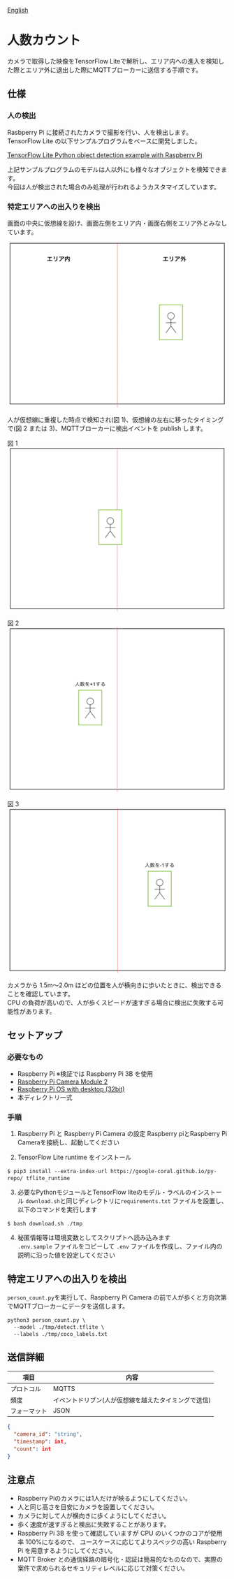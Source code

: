[English](./README.en.md)

# 人数カウント

カメラで取得した映像をTensorFlow Liteで解析し、エリア内への進入を検知した際とエリア外に退出した際にMQTTブローカーに送信する手順です。

## 仕様

### 人の検出

Rasbperry Pi に接続されたカメラで撮影を行い、人を検出します。  
TensorFlow Lite の以下サンプルプログラムをベースに開発しました。

[TensorFlow Lite Python object detection example with Raspberry Pi](https://github.com/tensorflow/examples/tree/master/lite/examples/object_detection/raspberry_pi)

上記サンプルプログラムのモデルは人以外にも様々なオブジェクトを検知できます。  
今回は人が検出された場合のみ処理が行われるようカスタマイズしています。

### 特定エリアへの出入りを検出

画面の中央に仮想線を設け、画面左側をエリア内・画面右側をエリア外とみなしています。

![](./img/flame0.png)

人が仮想線に重複した時点で検知され(図 1)、仮想線の左右に移ったタイミングで(図 2 または 3)、MQTTブローカーに検出イベントを publish します。

図 1
![](./img/flame1.png)

図 2
![](./img/flame2.png)

図 3
![](./img/flame3.png)

カメラから 1.5m〜2.0m ほどの位置を人が横向きに歩いたときに、検出できることを確認しています。  
CPU の負荷が高いので、人が歩くスピードが速すぎる場合に検出に失敗する可能性があります。

## セットアップ

### 必要なもの

- Raspberry Pi ※検証では Raspberry Pi 3B を使用
- [Raspberry Pi Camera Module 2](https://www.raspberrypi.com/products/camera-module-v2/)
- [Raspberry Pi OS with desktop (32bit)](https://www.raspberrypi.org/software/operating-systems/#raspberry-pi-os-32-bit)
- 本ディレクトリ一式


### 手順

1. Raspberry Pi と Raspberry Pi Camera の設定
Raspberry piとRaspberry Pi Cameraを接続し、起動してください

2. TensorFlow Lite runtime をインストール
```
$ pip3 install --extra-index-url https://google-coral.github.io/py-repo/ tflite_runtime
```

3. 必要なPythonモジュールとTensorFlow liteのモデル・ラベルのインストール
`download.sh`と同じディレクトリに`requirements.txt` ファイルを設置し、以下のコマンドを実行します

```
$ bash download.sh ./tmp
```

4. 秘匿情報等は環境変数としてスクリプトへ読み込みます  
   `.env.sample` ファイルをコピーして `.env` ファイルを作成し、ファイル内の説明に沿った値を設定してください

## 特定エリアへの出入りを検出

`person_count.py`を実行して、Raspberry Pi Camera の前で人が歩くと方向次第でMQTTブローカーにデータを送信します。

```
python3 person_count.py \
  --model ./tmp/detect.tflite \
  --labels ./tmp/coco_labels.txt
```

## 送信詳細

| 項目         | 内容                                                 |
| ------------ | ---------------------------------------------------- |
| プロトコル   | MQTTS                                                |
| 頻度         | イベントドリブン(人が仮想線を越えたタイミングで送信) |
| フォーマット | JSON                                                 |

```JSON
{
  "camera_id": "string",
  "timestamp": int,
  "count": int
}
```

## 注意点

- Raspberry Piのカメラには1人だけが映るようにしてください。
- 人と同じ高さを目安にカメラを設置してください。
- カメラに対して人が横向きに歩くようにしてください。
- 歩く速度が速すぎると検出に失敗することがあります。
- Raspberry Pi 3B を使って確認していますが CPU のいくつかのコアが使用率 100%になるので、 ユースケースに応じてよりスペックの高い Raspberry Pi を用意するようにしてください。
- MQTT Broker との通信経路の暗号化・認証は簡易的なものなので、実際の案件で求められるセキュリティレベルに応じて対策ください。
